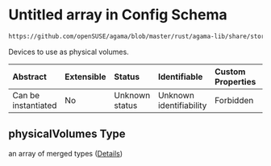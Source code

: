 # Untitled array in Config Schema

```txt
https://github.com/openSUSE/agama/blob/master/rust/agama-lib/share/storage.schema.json#/$defs/volumeGroup/properties/physicalVolumes
```

Devices to use as physical volumes.

| Abstract            | Extensible | Status         | Identifiable            | Custom Properties | Additional Properties | Access Restrictions | Defined In                                                          |
| :------------------ | :--------- | :------------- | :---------------------- | :---------------- | :-------------------- | :------------------ | :------------------------------------------------------------------ |
| Can be instantiated | No         | Unknown status | Unknown identifiability | Forbidden         | Allowed               | none                | [storage.schema.json\*](storage.schema.json "open original schema") |

## physicalVolumes Type

an array of merged types ([Details](storage-1-defs-volumegroup-properties-physicalvolumes-items.md))
